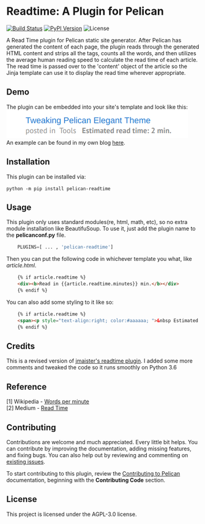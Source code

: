 Readtime: A Plugin for Pelican
====================================================

[![Build Status](https://img.shields.io/github/actions/workflow/status/pelican-plugins/readtime/main.yml?branch=main)](https://github.com/pelican-plugins/readtime/actions)
[![PyPI Version](https://img.shields.io/pypi/v/pelican-readtime)](https://pypi.org/project/pelican-readtime/)
![License](https://img.shields.io/pypi/l/pelican-readtime?color=blue)

A Read Time plugin for Pelican static site generator. After Pelican has generated the content of each page, the plugin reads through the generated HTML content and strips all the tags, counts all the words, and then utilizes the average human reading speed to calculate the read time of each article. The read time is passed over to the 'content' object of the article so the Jinja template can use it to display the read time wherever appropriate.

Demo
-----
The plugin can be embedded into your site's template and look like this:<br>
![Pelican Read Time Demo](./demo.png )<br>
An example can be found in my own blog [here](https://wayofnumbers.github.io/).<br>

Installation
------------

This plugin can be installed via:

    python -m pip install pelican-readtime

Usage
-----

This plugin only uses standard modules(re, html, math, etc), so no extra module installation like BeautifuSoup. To use it, just add the plugin name to the **pelicanconf.py** file.
```python
    PLUGINS=[ ... , 'pelican-readtime']
```
Then you can put the following code in whichever template you what, like *article.html*.
```html
    {% if article.readtime %}
    <div><b>Read in {{article.readtime.minutes}} min.</b></div>
    {% endif %}
```

You can also add some styling to it like so:
```html
    {% if article.readtime %}
    <span><p style="text-align:right; color:#aaaaaa; ">&nbsp Estimated read time: {{article.readtime.minutes}} min.</p></span>
    {% endif %}
```

Credits
-----
This is a revised version of [jmaister's readtime plugin](https://github.com/jmaister/readtime). I added some more comments and tweaked the code so it runs smoothly on Python 3.6

Reference
-----
[1] Wikipedia - [Words per minute](https://en.wikipedia.org/wiki/Words_per_minute) <br>
[2] Medium - [Read Time](https://help.medium.com/hc/en-us/articles/214991667-Read-time) <br>

Contributing
------------

Contributions are welcome and much appreciated. Every little bit helps. You can contribute by improving the documentation, adding missing features, and fixing bugs. You can also help out by reviewing and commenting on [existing issues][].

To start contributing to this plugin, review the [Contributing to Pelican][] documentation, beginning with the **Contributing Code** section.

[existing issues]: https://github.com/pelican-plugins/readtime/issues
[Contributing to Pelican]: https://docs.getpelican.com/en/latest/contribute.html

License
-------

This project is licensed under the AGPL-3.0 license.
